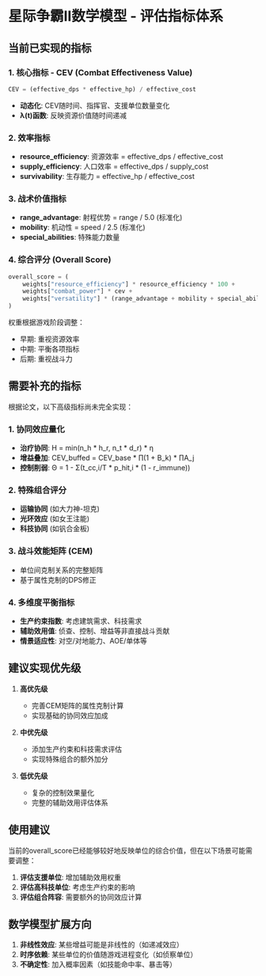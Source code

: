 # 星际争霸II数学模型 - 评估指标体系

## 当前已实现的指标

### 1. 核心指标 - CEV (Combat Effectiveness Value)
```python
CEV = (effective_dps * effective_hp) / effective_cost
```
- **动态化**: CEV随时间、指挥官、支援单位数量变化
- **λ(t)函数**: 反映资源价值随时间递减

### 2. 效率指标
- **resource_efficiency**: 资源效率 = effective_dps / effective_cost
- **supply_efficiency**: 人口效率 = effective_dps / supply_cost  
- **survivability**: 生存能力 = effective_hp / effective_cost

### 3. 战术价值指标
- **range_advantage**: 射程优势 = range / 5.0 (标准化)
- **mobility**: 机动性 = speed / 2.5 (标准化)
- **special_abilities**: 特殊能力数量

### 4. 综合评分 (Overall Score)
```python
overall_score = (
    weights["resource_efficiency"] * resource_efficiency * 100 +
    weights["combat_power"] * cev +
    weights["versatility"] * (range_advantage + mobility + special_abilities * 0.2)
)
```

权重根据游戏阶段调整：
- 早期: 重视资源效率
- 中期: 平衡各项指标
- 后期: 重视战斗力

## 需要补充的指标

根据论文，以下高级指标尚未完全实现：

### 1. 协同效应量化
- **治疗协同**: H = min(n_h * h_r, n_t * d_r) * η
- **增益叠加**: CEV_buffed = CEV_base * ∏(1 + B_k) * ∏A_j
- **控制削弱**: Θ = 1 - Σ(t_cc,i/T * p_hit,i * (1 - r_immune))

### 2. 特殊组合评分
- **运输协同** (如大力神-坦克)
- **光环效应** (如女王注能)
- **科技协同** (如钒合金板)

### 3. 战斗效能矩阵 (CEM)
- 单位间克制关系的完整矩阵
- 基于属性克制的DPS修正

### 4. 多维度平衡指标
- **生产约束指数**: 考虑建筑需求、科技需求
- **辅助效用值**: 侦查、控制、增益等非直接战斗贡献
- **情景适应性**: 对空/对地能力、AOE/单体等

## 建议实现优先级

1. **高优先级**
   - 完善CEM矩阵的属性克制计算
   - 实现基础的协同效应加成

2. **中优先级**  
   - 添加生产约束和科技需求评估
   - 实现特殊组合的额外加分

3. **低优先级**
   - 复杂的控制效果量化
   - 完整的辅助效用评估体系

## 使用建议

当前的overall_score已经能够较好地反映单位的综合价值，但在以下场景可能需要调整：

1. **评估支援单位**: 增加辅助效用权重
2. **评估高科技单位**: 考虑生产约束的影响
3. **评估组合阵容**: 需要额外的协同效应计算

## 数学模型扩展方向

1. **非线性效应**: 某些增益可能是非线性的（如递减效应）
2. **时序依赖**: 某些单位的价值随游戏进程变化（如侦察单位）
3. **不确定性**: 加入概率因素（如技能命中率、暴击等）